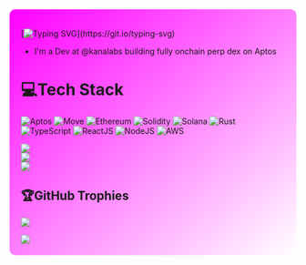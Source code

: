 <div style="background: linear-gradient(to bottom right, #ff00ff, #ffffff); padding: 20px; border-radius: 10px;">

[![Typing SVG](https://readme-typing-svg.demolab.com?font=Fira+Code&pause=1000&color=ed4596&width=435&lines=Hello%2C+I'm+Anto!)](https://git.io/typing-svg)


- I'm a Dev at @kanalabs building fully onchain perp dex on Aptos

# 💻Tech Stack
![Aptos](https://img.shields.io/badge/Aptos-000000?style=for-the-badge&logo=aptos&logoColor=white)
![Move](https://img.shields.io/badge/Move-860ac9?style=for-the-badge&logo=move&logoColor=white)
![Ethereum](https://img.shields.io/badge/ethereum-%FFFFFF?style=for-the-badge&logo=ethereum&logoColor=white&bgColor=grey)
![Solidity](https://img.shields.io/badge/Solidity-%23363636.svg?style=for-the-badge&logo=solidity&logoColor=white)
![Solana](https://img.shields.io/badge/Solana-3C3C3D?style=for-the-badge&logo=solana&logoColor=white)
![Rust](https://img.shields.io/badge/Rust-000000?style=for-the-badge&logo=rust&logoColor=white)
![TypeScript](https://img.shields.io/badge/TypeScript-007ACC?style=for-the-badge&logo=typescript&logoColor=white)
![ReactJS](https://img.shields.io/badge/ReactJs-61DBFB.svg?style=for-the-badge&logo=react&logoColor=blue)
![NodeJS](https://img.shields.io/badge/NodeJS-%61DAFB.svg?style=for-the-badge&logo=nodedotjs&logoColor=white)
![AWS](https://img.shields.io/badge/Amazon_AWS-232F3E?style=for-the-badge&logo=amazon-aws&logoColor=white)

![](https://github-readme-stats.vercel.app/api?username=0xAnto&theme=radical&hide_border=false&include_all_commits=true&count_private=true)<br/>
![](https://github-readme-streak-stats.herokuapp.com/?user=0xAnto&theme=radical&hide_border=false)<br/>
![](https://github-readme-stats.vercel.app/api/top-langs/?username=0xAnto&theme=radical&hide_border=false&include_all_commits=true&count_private=true&)<br/>

## 🏆GitHub Trophies
![](https://github-profile-trophy.vercel.app/?username=0xAnto&theme=radical&no-frame=false&no-bg=false&margin-w=8&layout=compact)

<a href="https://github.com/Meghna-DAS/github-profile-views-counter">
    <img src="https://komarev.com/ghpvc/?username=0xAnto">
</a>
</div>
